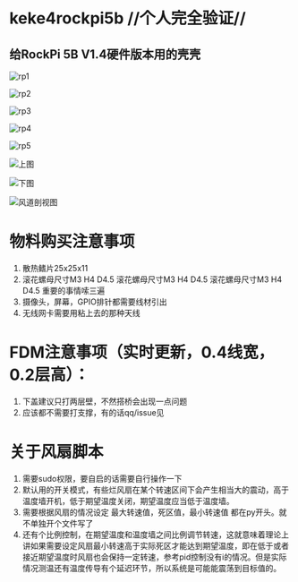 # keke4rockpi5b //**个人完全验证**//
## 给RockPi 5B V1.4硬件版本用的壳壳

![rp1](/img/rp1.jpg "图")

![rp2](/img/rp2.jpg "图")

![rp3](/img/rp3.jpg "图")

![rp4](/img/rp4.jpg "图")

![rp5](/img/rp5.jpg "图")

![上图](/img/P1.jpg "上图")

![下图](/img/P2.jpg "下图")

![风道剖视图](/img/P3.jpg "风道剖视图")

# 物料购买注意事项
1. 散热鳍片25x25x11
2.  滚花螺母尺寸M3 H4 D4.5
    滚花螺母尺寸M3 H4 D4.5
    滚花螺母尺寸M3 H4 D4.5
    重要的事情嗦三遍
3. 摄像头，屏幕，GPIO排针都需要线材引出
4. 无线网卡需要用粘上去的那种天线

# FDM注意事项（实时更新，0.4线宽，0.2层高）：
1. 下盖建议只打两层壁，不然搭桥会出现一点问题
2. 应该都不需要打支撑，有的话qq/issue见

# 关于风扇脚本
1. 需要sudo权限，要自启的话需要自行操作一下
2. 默认用的开关模式，有些烂风扇在某个转速区间下会产生相当大的震动，高于温度墙开机，低于期望温度关闭，期望温度应当低于温度墙。
3. 需要根据风扇的情况设定 最大转速值，死区值，最小转速值 都在py开头。就不单独开个文件写了
4. 还有个比例控制，在期望温度和温度墙之间比例调节转速，这就意味着理论上讲如果需要设定风扇最小转速高于实际死区才能达到期望温度，即在低于或者接近期望温度时风扇也会保持一定转速，参考pid控制没有i的情况。但是实际情况测温还有温度传导有个延迟环节，所以系统是可能能震荡到目标值的。
